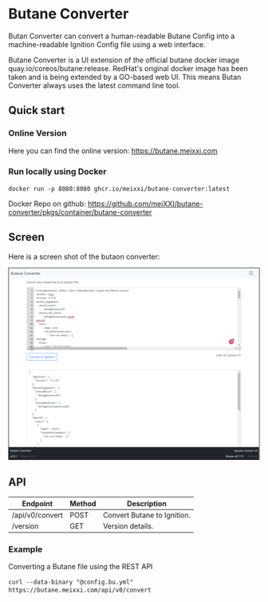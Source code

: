 # Butane Converter
Butan Converter can convert a human-readable Butane Config into a machine-readable Ignition Config file using a web interface.

Butane Converter is a UI extension of the official butane docker image quay.io/coreos/butane:release. RedHat's original docker image has been taken and is being extended by a GO-based web UI. This means Butan Converter always uses the latest command line tool.

## Quick start
### Online Version
Here you can find the online version: https://butane.meixxi.com

### Run locally using Docker
```
docker run -p 8080:8080 ghcr.io/meixxi/butane-converter:latest
```
Docker Repo on github: https://github.com/meiXXI/butane-converter/pkgs/container/butane-converter

## Screen
Here is a screen shot of the butaon converter:
  
![Butaone Converter Screen](screen-1.png)

## API

| Endpoint | Method | Description |
|---|---| ---- |
| /api/v0/convert | POST | Convert Butane to Ignition. |
| /version | GET | Version details. |


### Example
Converting a Butane file using the REST API
```
curl --data-binary "@config.bu.yml" https://butane.meixxi.com/api/v0/convert
```